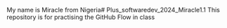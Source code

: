 My name is Miracle from Nigeria# Plus_softwaredev_2024_Miracle1.1
This repository is for practising the GitHub Flow in class
